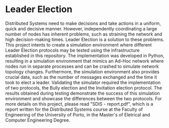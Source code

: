 # Leader Election

Distributed Systems need to make decisions and take actions in a uniform, quick and decisive manner. However, independently coordinating a large number of nodes has inherent problems, such as straining the network and high decision-making times. Leader Election is a solution to these problems. This project intents to create a simulation environment where different Leader Election protocols may be tested using the infrastructure established in this repository. The implementation was developed in Python, resulting in a simulation environment that mimics an Ad-Hoc network where nodes run in separate processes and can be crashed to simulate network topology changes. Furthermore, the simulation environment also provides crucial data, such as the number of messages exchanged and the time it took to elect a leader. Validating the simulator required the implementation of two protocols, the Bully election and the Invitation election protocol. The results obtained during testing demonstrate the success of this simulation environment and showcase the differences between the two protocols. For more details on this project, please read "SDIS - report.pdf", which is a report written for the Distributed Systems course at the Faculty of Engineering of the University of Porto, in the Master's of Eletrical and Computer Engineering Degree.

